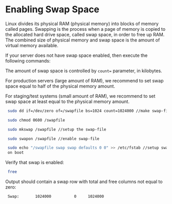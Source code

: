 Enabling Swap Space
===================

Linux divides its physical RAM (physical memory) into blocks of memory
called pages. Swapping is the process when a page of memory is copied to
the allocated hard drive space, called swap space, in order to free up
RAM. The combined size of physical memory and swap space is the amount
of virtual memory available.

If your server does not have swap space enabled, then execute the
following commands:

The amount of swap space is controlled by `count=` parameter, in
kilobytes.

For production servers (large amount of RAM), we recommend to set swap
space equal to half of the physical memory amount.

For staging/test systems (small amount of RAM), we recommend to set swap
space at least equal to the physical memory amount.

```sh
 sudo dd if=/dev/zero of=/swapfile bs=1024 count=1024000 //make swap-file 
```

```sh
 sudo chmod 0600 /swapfile                                                
```

```sh
 sudo mkswap /swapfile //setup the swap-file                              
```

```sh
 sudo swapon /swapfile //enable swap-file                                 
```

```sh
 sudo echo "/swapfile swap swap defaults 0 0" >> /etc/fstab //setup swap  
 on boot                                                                  
```

Verify that swap is enabled:

```sh
 free                                                                     
```

Output should contain a swap row with total and free columns not equal
to zero:

```sh
 Swap:       1024000          0     1024000                               
```